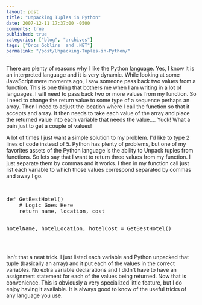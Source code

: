 ```yaml
---
layout: post
title: "Unpacking Tuples in Python"
date: 2007-12-11 17:37:00 -0500
comments: true
published: true
categories: ["blog", "archives"]
tags: ["Orcs Goblins  and .NET"]
permalink: "/post/Unpacking-Tuples-in-Python/"
---
```

<!-- more -->

<p>There are plenty of reasons why I like the Python language. Yes, I know it is an interpreted language and it is very dynamic. While looking at some JavaScript mere moments ago, I saw someone pass back two values from a function. This is one thing that bothers me when I am writing in a lot of languages. I will need to pass back two or more values from my function. So I need to change the return value to some type of a sequence perhaps an array. Then I need to adjust the location where I call the function so that it accepts and array. It then needs to take each value of the array and place the returned value into each variable that needs the value.... Yuck! What a pain just to get a couple of values!</p>
<p>A lot of times I just want a simple solution to my problem. I'd like to type 2 lines of code instead of 5. Python has plenty of problems, but one of my favorites assets of the Python language is the ability to Unpack tuples from functions. So lets say that I want to return three values from my function. I just separate them by commas and it works. I then in my function call just list each variable to which those values correspond separated by commas and away I go.</p>
<p>&nbsp;</p>
<pre>def GetBestHotel()
    # Logic Goes Here
    return name, location, cost

hotelName, hotelLocation, hotelCost = GetBestHotel()
</pre>
<p>&nbsp;</p>
<p>Isn't that a neat trick. I just listed each variable and Python unpacked that tuple (basically an array) and it put each of the values in the correct variables. No extra variable declarations and I didn't have to have an assignment statement for each of the values being returned. Now that is convenience. This is obviously a very specialized little feature, but I do enjoy having it available. It is always good to know of the useful tricks of any language you use.</p>

